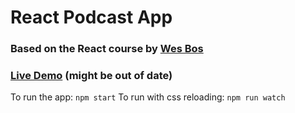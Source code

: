 # React Podcast App

### Based on the React course by [Wes Bos](https://wesbos.com/)

### [Live Demo](https://impucky.github.io/react-podcast) (might be out of date)

To run the app: ```npm start```
To run with css reloading: ```npm run watch```